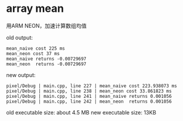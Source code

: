 # array mean

用ARM NEON，加速计算数组均值



old output:
```
mean_naive cost 225 ms
mean_neon cost 37 ms
mean_naive returns -0.00729697
mean_neon  returns -0.00729697
```

new output:
```
pixel/Debug | main.cpp, line 227 | mean_naive cost 223.938073 ms
pixel/Debug | main.cpp, line 238 | mean_neon cost 33.861823 ms
pixel/Debug | main.cpp, line 241 | mean_naive returns 0.001056
pixel/Debug | main.cpp, line 242 | mean_neon  returns 0.001056
```

old executable size: about 4.5 MB
new executable size: 13KB